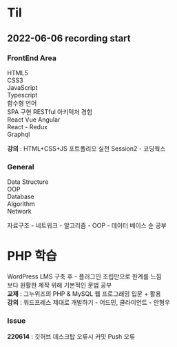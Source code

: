 # Til
## 2022-06-06 recording start
### FrontEnd Area
HTML5  
CSS3  
JavaScript  
Typescript  
함수형 언어  
SPA 구현 RESTful 아키텍처 경험  
React Vue Angular  
React - Redux  
Graphql  
  
**강의** : HTML+CSS+JS 포트폴리오 실전 Session2 - 코딩웍스  

### General
Data Structure  
OOP  
Database  
Algorithm  
Network  

자료구조 - 네트워크 - 알고리즘 - OOP - 데이터 베이스 순 공부

# PHP 학습  
WordPress LMS 구축 후 - 플러그인 조립만으로 한계를 느낌  
보다 원활한 제작 위해 기본적인 문법 공부  
**교제** : 그누위즈의 PHP & MySQL 웹 프로그래밍 입문 + 활용  
**강의** : 워드프레스 제대로 개발하기 - 어드민, 클라이언트 - 안형우


### Issue 
**220614** : 깃허브 데스크탑 오류시 커밋 Push 오류
